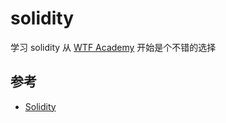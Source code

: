 # solidity
学习 solidity 从 [WTF Academy](https://www.wtf.academy/) 开始是个不错的选择

## 参考
- [Solidity](https://www.wtf.academy/)